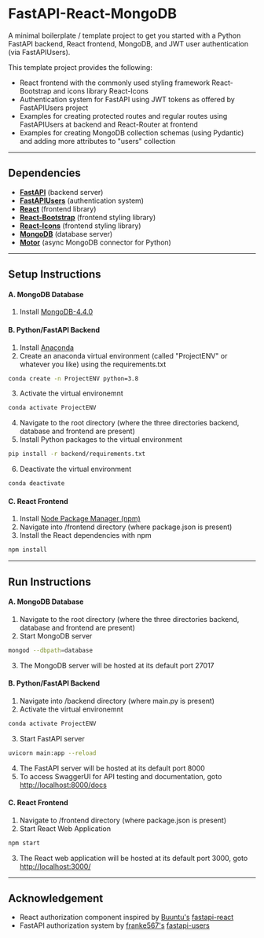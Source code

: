 # FastAPI-React-MongoDB
A minimal boilerplate / template project to get you started with a Python FastAPI backend, React frontend, MongoDB, and JWT user authentication (via FastAPIUsers).

This template project provides the following:
- React frontend with the commonly used styling framework React-Bootstrap and icons library React-Icons
- Authentication system for FastAPI using JWT tokens as offered by FastAPIUsers project
- Examples for creating protected routes and regular routes using FastAPIUsers at backend and React-Router at frontend
- Examples for creating MongoDB collection schemas (using Pydantic) and adding more attributes to "users" collection
<hr>

## Dependencies
- **[FastAPI](https://github.com/tiangolo/fastapi)** (backend server)
- **[FastAPIUsers](https://github.com/frankie567/fastapi-users)** (authentication system)
- **[React](https://reactjs.org/)** (frontend library)
- **[React-Bootstrap](https://github.com/react-bootstrap/react-bootstrap)** (frontend styling library)
- **[React-Icons](https://github.com/react-icons/react-icons)** (frontend styling library)
- **[MongoDB](https://github.com/mongodb/mongo)** (database server)
- **[Motor](https://github.com/mongodb/motor)** (async MongoDB connector for Python)

<hr>

## Setup Instructions
#### A. MongoDB Database
1. Install [MongoDB-4.4.0](https://docs.mongodb.com/manual/installation/)

#### B. Python/FastAPI Backend
1. Install [Anaconda](https://docs.anaconda.com/anaconda/install/)
2. Create an anaconda virtual environment (called "ProjectENV" or whatever you like) using the requirements.txt
```bash
conda create -n ProjectENV python=3.8
```
3. Activate the virtual environemnt
```bash
conda activate ProjectENV
```
4. Navigate to the root directory (where the three directories backend, database and frontend are present)
5. Install Python packages to the virtual environment
```bash
pip install -r backend/requirements.txt 
```      
6. Deactivate the virtual environment
```bash
conda deactivate
```

#### C. React Frontend
1. Install [Node Package Manager (npm)](https://www.npmjs.com/get-npm)
2. Navigate into /frontend directory (where package.json is present)
3. Install the React dependencies with npm
```bash
npm install
```

<hr>

## Run Instructions
#### A. MongoDB Database
1. Navigate to the root directory (where the three directories backend, database and frontend are present)
2. Start MongoDB server
```bash
mongod --dbpath=database
 ```
3. The MongoDB server will be hosted at its default port 27017
#### B. Python/FastAPI Backend
1. Navigate into /backend directory (where main.py is present)
2. Activate the virtual environemnt
```bash
conda activate ProjectENV
```
3. Start FastAPI server
```bash
uvicorn main:app --reload
``` 
4. The FastAPI server will be hosted at its default port 8000
5. To access SwaggerUI for API testing and documentation, goto [http://localhost:8000/docs](http://localhost:8000/docs)
#### C. React Frontend
1. Navigate to /frontend directory (where package.json is present)
2. Start React Web Application
```bash
npm start
```
3. The React web application will be hosted at its default port 3000, goto [http://localhost:3000/](http://localhost:3000/)

<hr>

## Acknowledgement
- React authorization component inspired by [Buuntu's](https://github.com/Buuntu) [fastapi-react](https://github.com/Buuntu/fastapi-react)
- FastAPI authorization system by [franke567's](https://github.com/frankie567) [fastapi-users](https://github.com/frankie567/fastapi-users)
